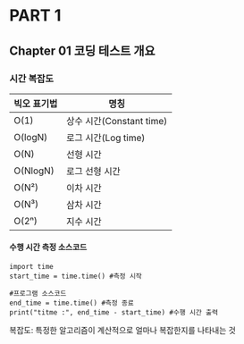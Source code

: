 # PART 1 #
## Chapter 01 코딩 테스트 개요 ## 


### 시간 복잡도 ###
| 빅오 표기법 | 명칭 |
|-------------|--------|
|O(1)         |상수 시간(Constant time)|
|O(logN)      |로그 시간(Log time)|
|O(N)         |선형 시간|
|O(NlogN)     |로그 선형 시간|
|O(N²)         |이차 시간|
|O(N³)       |삼차 시간|
|O(2ⁿ)        |지수 시간|


#### 수행 시간 측정 소스코드 ####
```
import time
start_time = time.time() #측정 시작

#프로그램 소스코드
end_time = time.time() #측정 종료
print("titme :", end_time - start_time) #수행 시간 출력
```

복잡도: 특정한 알고리즘이 계산적으로 얼마나 복잡한지를 나타내는 것

